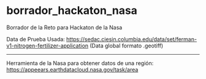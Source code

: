 # borrador_hackaton_nasa
Borrador de la Reto para Hackaton de la Nasa

Data de Prueba Usada: https://sedac.ciesin.columbia.edu/data/set/ferman-v1-nitrogen-fertilizer-application (Data global formato .geotiff)


---

Herramienta de la Nasa para obtener datos de una región: https://appeears.earthdatacloud.nasa.gov/task/area
